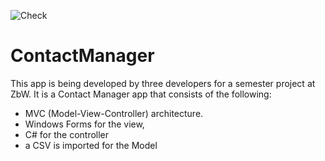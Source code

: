 ![Check](https://github.com/ZbW-Projects/ContactManager/actions/workflows/ci.yml/badge.svg)


# ContactManager
This app is being developed by three developers for a semester project at ZbW.
It is a Contact Manager app that consists of the following:
- MVC (Model-View-Controller) architecture.
- Windows Forms for the view, 
- C# for the controller
- a CSV is imported for the Model

